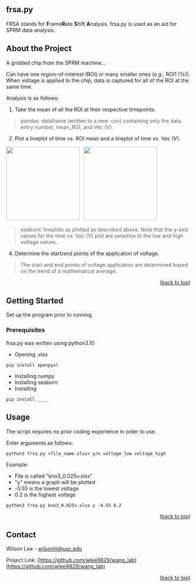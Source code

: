 <div id="top"></div>

<!-- PROJECT NAME -->
## frsa.py
FRSA stands for **F**rame**R**ate **S**hift **A**nalysis. 
frsa.py is used as an aid for SPRM data analysis.

<!-- ABOUT THE PROJECT -->
## About the Project

A gridded chip from the SPRM machine...

Can have one region-of-interest (ROI) or many smaller ones (_e_._g_., ROI1 (%)). 
When voltage is applied to the chip, data is captured for all of the ROI at the same time.

Analysis is as follows:

1. Take the mean of all the ROI at their respective timepoints.

> pandas: dataframe (written to a new .csv) containing only the data entry number, mean_ROI, and Vec (V).

2. Plot a lineplot of time _vs._ ROI mean and a lineplot of time _vs._ Vec (V).

<p float="left">
    <img src="https://github.com/wlee9829/wang_lab/blob/main/kno3_0.02v_2cycles_ROI_mean.png" width="200"/>
    &nbsp
    <img src="https://github.com/wlee9829/wang_lab/blob/main/kno3_0.02v_2cycles_Vec.png" width="200"/>

> seaborn: lineplots as plotted as described above. Note that the y-axis values for the time _vs._ Vec (V) plot are sensitive to the low and high voltage values.

4. Determine the start/end points of the application of voltage.

> The start and end points of voltage application are determined based on the trend of a mathematical average.
> 

<p align="right">(<a href="#top">back to top</a>)</p>

<!-- GETTING STARTED -->
## Getting Started
Set up the program prior to running.

### Prerequisites

frsa.py was written using python3.10
* Opening .xlsx
```
pip install openpyxl
```
* Installing numpy
* Installing seaborn
* Installing
```
pip install ____
```

<!-- USAGE EXAMPLES -->
## Usage

The script requires no prior coding experience in order to use. 

Enter arguments as follows:
```
python3 frsa.py <file_name.xlsx> y/n voltage_low voltage_high
```
Example:
* File is called "kno3_0.025v.xlsx"
* "y" means a graph will be plotted
* -0.55 is the lowest voltage
* 0.2 is the highest voltage
```
python3 frsa.py kno3_0.025v.xlsx y -0.55 0.2
```
<p align="right">(<a href="#top">back to top</a>)</p>


<!-- CONTACT -->
## Contact

Wilson Lee - wilsonhl@usc.edu

Project Link: [https://github.com/wlee9829/wang_lab](https://github.com/wlee9829/wang_lab)
<p align="right">(<a href="#top">back to top</a>)</p>
